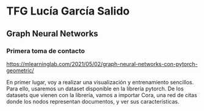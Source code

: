 # TFG Lucía García Salido

## Graph Neural Networks

### Primera toma de contacto
https://mlearninglab.com/2021/05/02/graph-neural-networks-con-pytorch-geometric/

En primer lugar, voy a realizar una visualización y entrenamiento sencillos. Para ello, usaremos un dataset disponible en la librería pytorch. De los datasets que vienen con la librería, vamos a importar Cora, una red de citas donde los nodos representan documentos, y ver sus características.

